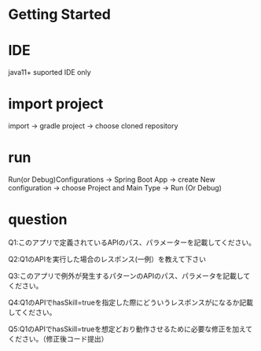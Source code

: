 # Getting Started

# IDE
java11+ suported IDE only

# import project
import -> gradle project -> choose cloned repository

# run 
Run(or Debug)Configurations -> Spring Boot App -> create New configuration
-> choose Project and Main Type -> Run (Or Debug)

# question
Q1:このアプリで定義されているAPIのパス、パラメーターを記載してください。

Q2:Q1のAPIを実行した場合のレスポンス(一例）を教えて下さい

Q3:このアプリで例外が発生するパターンのAPIのパス、パラメータを記載してください。

Q4:Q1のAPIでhasSkill=trueを指定した際にどういうレスポンスがになるか記載してください。

Q5:Q1のAPIでhasSkill=trueを想定どおり動作させるために必要な修正を加えてください。（修正後コード提出）
